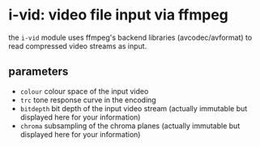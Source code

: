 # i-vid: video file input via ffmpeg

the `i-vid` module uses ffmpeg's backend libraries (avcodec/avformat) to read
compressed video streams as input.

## parameters

* `colour` colour space of the input video
* `trc` tone response curve in the encoding
* `bitdepth` bit depth of the input video stream (actually immutable but displayed here for your information)
* `chroma` subsampling of the chroma planes (actually immutable but displayed here for your information)

